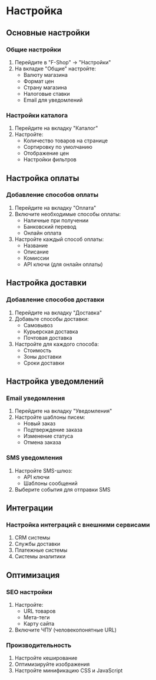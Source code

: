 # Настройка

## Основные настройки

### Общие настройки

1. Перейдите в "F-Shop" -> "Настройки"
2. На вкладке "Общие" настройте:
   - Валюту магазина
   - Формат цен
   - Страну магазина
   - Налоговые ставки
   - Email для уведомлений

### Настройки каталога

1. Перейдите на вкладку "Каталог"
2. Настройте:
   - Количество товаров на странице
   - Сортировку по умолчанию
   - Отображение цен
   - Настройки фильтров

## Настройка оплаты

### Добавление способов оплаты

1. Перейдите на вкладку "Оплата"
2. Включите необходимые способы оплаты:
   - Наличные при получении
   - Банковский перевод
   - Онлайн оплата
3. Настройте каждый способ оплаты:
   - Название
   - Описание
   - Комиссии
   - API ключи (для онлайн оплаты)

## Настройка доставки

### Добавление способов доставки

1. Перейдите на вкладку "Доставка"
2. Добавьте способы доставки:
   - Самовывоз
   - Курьерская доставка
   - Почтовая доставка
3. Настройте для каждого способа:
   - Стоимость
   - Зоны доставки
   - Сроки доставки

## Настройка уведомлений

### Email уведомления

1. Перейдите на вкладку "Уведомления"
2. Настройте шаблоны писем:
   - Новый заказ
   - Подтверждение заказа
   - Изменение статуса
   - Отмена заказа

### SMS уведомления

1. Настройте SMS-шлюз:
   - API ключи
   - Шаблоны сообщений
2. Выберите события для отправки SMS

## Интеграции

### Настройка интеграций с внешними сервисами

1. CRM системы
2. Службы доставки
3. Платежные системы
4. Системы аналитики

## Оптимизация

### SEO настройки

1. Настройте:
   - URL товаров
   - Мета-теги
   - Карту сайта
2. Включите ЧПУ (человекопонятные URL)

### Производительность

1. Настройте кеширование
2. Оптимизируйте изображения
3. Настройте минификацию CSS и JavaScript
